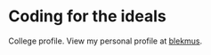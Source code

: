 # Coding for the ideals

College profile. View my personal profile at [blekmus](https://github.com/blekmus).
